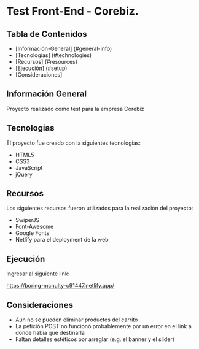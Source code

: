 # Test Front-End - Corebiz.


## Tabla de Contenidos

* [Información-General] (#general-info)
* [Tecnologias] (#technologies)
* [Recursos] (#resources)
* [Ejecución] (#setup)
* [Consideraciones]

## Información General

Proyecto realizado como test para la empresa Corebiz

## Tecnologías

El proyecto fue creado con la siguientes tecnologías:

* HTML5
* CSS3
* JavaScript
* jQuery

## Recursos

Los siguientes recursos fueron utilizados para la realización del proyecto:

* SwiperJS 
* Font-Awesome
* Google Fonts
* Netlify para el deployment de la web

## Ejecución

Ingresar al siguiente link: 

https://boring-mcnulty-c91447.netlify.app/

## Consideraciones

* Aún no se pueden eliminar productos del carrito
* La petición POST no funcionó probablemente por un error en el link a donde había que destinarla
* Faltan detalles estéticos por arreglar (e.g. el banner y el slider)

